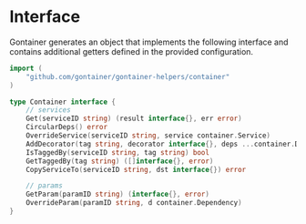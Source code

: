 # Interface

Gontainer generates an object that implements the following interface
and contains additional getters defined in the provided configuration.

```go
import (
    "github.com/gontainer/gontainer-helpers/container"
)

type Container interface {
    // services
    Get(serviceID string) (result interface{}, err error)
    CircularDeps() error
    OverrideService(serviceID string, service container.Service)
    AddDecorator(tag string, decorator interface{}, deps ...container.Dependency)
    IsTaggedBy(serviceID string, tag string) bool
    GetTaggedBy(tag string) ([]interface{}, error)
    CopyServiceTo(serviceID string, dst interface{}) error

    // params
    GetParam(paramID string) (interface{}, error)
    OverrideParam(paramID string, d container.Dependency)
}
```
